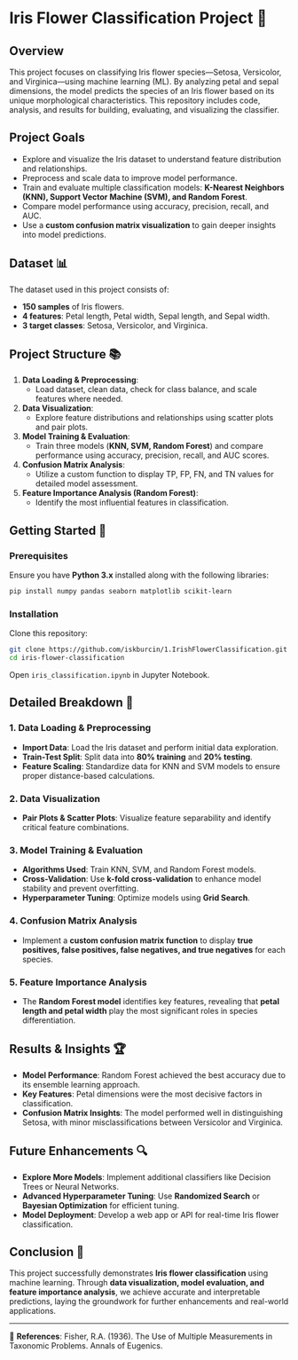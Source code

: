 # Iris Flower Classification Project 🌸

## Overview
This project focuses on classifying Iris flower species—Setosa, Versicolor, and Virginica—using machine learning (ML). By analyzing petal and sepal dimensions, the model predicts the species of an Iris flower based on its unique morphological characteristics. This repository includes code, analysis, and results for building, evaluating, and visualizing the classifier.

## Project Goals
- Explore and visualize the Iris dataset to understand feature distribution and relationships.
- Preprocess and scale data to improve model performance.
- Train and evaluate multiple classification models: **K-Nearest Neighbors (KNN), Support Vector Machine (SVM), and Random Forest**.
- Compare model performance using accuracy, precision, recall, and AUC.
- Use a **custom confusion matrix visualization** to gain deeper insights into model predictions.

## Dataset 📊
The dataset used in this project consists of:
- **150 samples** of Iris flowers.
- **4 features**: Petal length, Petal width, Sepal length, and Sepal width.
- **3 target classes**: Setosa, Versicolor, and Virginica.

## Project Structure 📚
1. **Data Loading & Preprocessing**:
   - Load dataset, clean data, check for class balance, and scale features where needed.
2. **Data Visualization**:
   - Explore feature distributions and relationships using scatter plots and pair plots.
3. **Model Training & Evaluation**:
   - Train three models (**KNN, SVM, Random Forest**) and compare performance using accuracy, precision, recall, and AUC scores.
4. **Confusion Matrix Analysis**:
   - Utilize a custom function to display TP, FP, FN, and TN values for detailed model assessment.
5. **Feature Importance Analysis (Random Forest)**:
   - Identify the most influential features in classification.

## Getting Started 🚀
### Prerequisites
Ensure you have **Python 3.x** installed along with the following libraries:
```bash
pip install numpy pandas seaborn matplotlib scikit-learn
```

### Installation
Clone this repository:
```bash
git clone https://github.com/iskburcin/1.IrishFlowerClassification.git
cd iris-flower-classification
```
Open `iris_classification.ipynb` in Jupyter Notebook.

## Detailed Breakdown 📝
### 1. Data Loading & Preprocessing
- **Import Data**: Load the Iris dataset and perform initial data exploration.
- **Train-Test Split**: Split data into **80% training** and **20% testing**.
- **Feature Scaling**: Standardize data for KNN and SVM models to ensure proper distance-based calculations.

### 2. Data Visualization
- **Pair Plots & Scatter Plots**: Visualize feature separability and identify critical feature combinations.

### 3. Model Training & Evaluation
- **Algorithms Used**: Train KNN, SVM, and Random Forest models.
- **Cross-Validation**: Use **k-fold cross-validation** to enhance model stability and prevent overfitting.
- **Hyperparameter Tuning**: Optimize models using **Grid Search**.

### 4. Confusion Matrix Analysis
- Implement a **custom confusion matrix function** to display **true positives, false positives, false negatives, and true negatives** for each species.

### 5. Feature Importance Analysis
- The **Random Forest model** identifies key features, revealing that **petal length and petal width** play the most significant roles in species differentiation.

## Results & Insights 🏆
- **Model Performance**: Random Forest achieved the best accuracy due to its ensemble learning approach.
- **Key Features**: Petal dimensions were the most decisive factors in classification.
- **Confusion Matrix Insights**: The model performed well in distinguishing Setosa, with minor misclassifications between Versicolor and Virginica.

## Future Enhancements 🔍
- **Explore More Models**: Implement additional classifiers like Decision Trees or Neural Networks.
- **Advanced Hyperparameter Tuning**: Use **Randomized Search** or **Bayesian Optimization** for efficient tuning.
- **Model Deployment**: Develop a web app or API for real-time Iris flower classification.

## Conclusion 🏁
This project successfully demonstrates **Iris flower classification** using machine learning. Through **data visualization, model evaluation, and feature importance analysis**, we achieve accurate and interpretable predictions, laying the groundwork for further enhancements and real-world applications.

---
📖 **References**: Fisher, R.A. (1936). The Use of Multiple Measurements in Taxonomic Problems. Annals of Eugenics.


